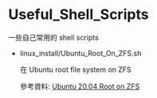 # Useful_Shell_Scripts
一些自己常用的 shell scripts

* linux_install/Ubuntu_Root_On_ZFS.sh 

  在 Ubuntu root file system on ZFS

  參考資料: [Ubuntu 20.04 Root on ZFS](https://openzfs.github.io/openzfs-docs/Getting%20Started/Ubuntu/Ubuntu%2020.04%20Root%20on%20ZFS.html)

